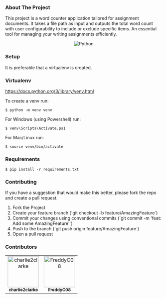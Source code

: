 ### About The Project
<p>
  This project is a word counter application tailored for assignment documents. It takes a file path as input and outputs the total word count with user configurability to include or exclude specific items. An essential tool for managing your writing assignments efficiently.
</p>

<p align="center">
  <img alt="Python" src="https://img.shields.io/badge/Python-%233776AB.svg?&style=for-the-badge&logo=Python&logoColor=white"/>
</p>

### Setup
It is preferable that a virtualenv is created. 

### Virtualenv
https://docs.python.org/3/library/venv.html

To create a venv run:
```
$ python -m venv venv
```

For Windows (using Powershell) run:
```
$ venv\Scripts\Activate.ps1
```

For Mac/Linux run:
```
$ source venv/bin/activate
```

### Requirements
```
$ pip install -r requirements.txt
```

### Contributing
<p>
  If you have a suggestion that would make this better, please fork the repo and create a pull request.
  <ol>
    <li>Fork the Project</li>
    <li>Create your feature branch (`git checkout -b feature/AmazingFeature`)</li>
    <li>Commit your changes using conventional commits (`git commit -m 'feat: Add some AmazingFeature'`)</li>
    <li>Push to the branch (`git push origin feature/AmazingFeature`)</li>
    <li>Open a pull request</li>
  </ol>
</p>

### Contributors
<p align="center">
  <table>
    <tr>
      <td align="center">
        <a href="https://github.com/charlie2clarke">
          <img src="https://avatars.githubusercontent.com/u/58811769?v=4" width="100px;" alt="charlie2clarke"/>
          <br/>
          <sub><b>charlie2clarke</b></sub>
        </a>
      </td>
      <td align="center">
        <a href="https://github.com/FreddyC08">
          <img src="https://avatars.githubusercontent.com/u/81486482?v=4" width="100px;" alt="FreddyC08"/>
          <br/>
          <sub><b>FreddyC08</b></sub>
        </a>
      </td>
    </tr>
  </table>
</p>

